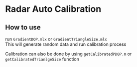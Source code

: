 # Radar Auto Calibration

## How to use

run `GradientDOP.mlx` or `GradientTriangleSize.mlx`\
This will generate random data and run calibration process

Calibration can also be done by using `getCalibratedPDOP.m` or `getCalibratedTrianlgeSize` function